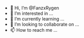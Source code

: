 - 👋 Hi, I’m @FanzxRygen
- 👀 I’m interested in ...
- 🌱 I’m currently learning ...
- 💞️ I’m looking to collaborate on ...
- 📫 How to reach me ...

<!---
FanzxRygen/FanzxRygen is a ✨ special ✨ repository because its `README.md` (this file) appears on your GitHub profile.
You can click the Preview link to take a look at your changes.
--->
